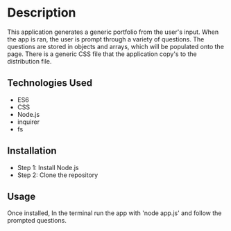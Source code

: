 
# Description
This application generates a generic portfolio from the user's input. When the app is ran, the user is prompt through a variety of questions. The questions are stored in objects and arrays, which will be populated onto the page. There is a generic CSS file that the application copy's to the distribution file.

## Technologies Used
  * ES6
  * CSS
  * Node.js
  * inquirer
  * fs
## Installation
  * Step 1: Install Node.js
  * Step 2: Clone the repository
  
## Usage
  Once installed, In the terminal run the app with 'node app.js' and follow the prompted questions.
  
  
  
